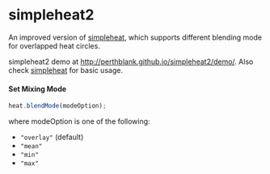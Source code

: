 simpleheat2
==========

An improved version of [simpleheat](https://github.com/mourner/simpleheat), which supports different blending mode for overlapped heat circles.

simpleheat2 demo at http://perthblank.github.io/simpleheat2/demo/.
Also check [simpleheat](https://github.com/mourner/simpleheat) for basic usage.

#### Set Mixing Mode

```js
heat.blendMode(modeOption);
```
where modeOption is one of the following:
* `"overlay"` (default)
* `"mean"`
* `"min"`
* `"max"`

